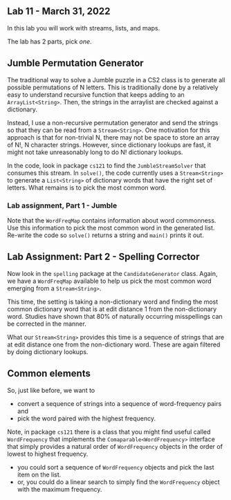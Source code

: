 ## Lab 11 - March 31, 2022

In this lab you will work with
streams, lists, and maps.

The lab has 2 parts, pick *one*.

## Jumble Permutation Generator

The traditional way to solve
a Jumble puzzle in a CS2 class
is to generate all possible permutations
of N letters. This is traditionally
done by a relatively easy to understand
recursive function that keeps adding to
an `ArrayList<String>`. Then, the
strings in the arraylist are checked
against a dictionary.

Instead, I use a non-recursive permutation
generator and send the strings
so that they can be read from a `Stream<String>`.
One motivation for this approach is that for
non-trivial N, there may not be space to store
an array of N!, N character strings. However, since
dictionary lookups are fast, it might not
take unreasonably long to do N! dictionary lookups.

In the code, look in package `cs121` to find
the `JumbleStreamSolver` that
consumes this stream. In `solve()`, the code
currently uses a `Stream<String>` to generate
a `List<String>` of dictionary words that
have the right set of letters. What remains
is to pick the most common word.


### Lab assignment, Part 1 - Jumble

Note that the `WordFreqMap` contains
information about word commonness. Use this
information to pick the most common word in the
generated list. Re-write the code so `solve()`
returns a string and `main()` prints it out.


## Lab Assignment: Part 2 - Spelling Corrector

Now look in the `spelling` package at the `CandidateGenerator`
class. Again, we have a `WordFreqMap` available to
help us pick the most common word emerging from a `Stream<String>`.

This time, the setting is taking a non-dictionary word and finding
the most common dictionary word that is at edit distance 1 from the
non-dictionary word. Studies have shown that 80% of naturally
occurring misspellings can be corrected in the manner.

What our `Stream<String>` provides this time is a
sequence of strings that are at edit distance one
from the non-dictionary word. These are again
filtered by doing dictionary lookups.

## Common elements

So, just like before, we want to

* convert a sequence of strings into a sequence of
word-frequency pairs and
* pick the word paired with the highest frequency.

Note, in package `cs121` there is a class that you
might find useful called `WordFrequency` that
implements the `Comaparable<WordFrequency>` interface
that simply provides a natural order of `WordFrequency` objects in the
order of lowest to highest frequency.

* you could sort a sequence of `WordFrequency` objects and
pick the last item on the list.
* or, you could do a linear search to simply find the
`WordFrequency` object with the maximum frequency.
